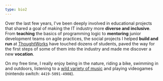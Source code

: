 ```yaml
---
type: bio2
---
```


Over the last few years, I've been deeply involved in educational projects
that shared a goal of making the IT industry more **diverse and inclusive**.
From **teaching** the basics of programming logic to **mentoring**
junior development teams on agile practices,
the social projects I helped **build and run** at
[ThoughtWorks](https://www.thoughtworks.com/aceleradora) have touched
dozens of students, paved the way for the first steps of some of them
into the industry and made me discover a new **vocation**.

On my free time, I really enjoy being in the nature, riding a bike,
swimming in and outdoors,
listening to a [wild variety of music](https://open.spotify.com/user/fernandomachado90)
and playing videogames (nintendo switch: `4419-5091-4908`).
